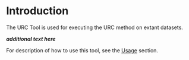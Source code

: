 Introduction
============

The URC Tool is used for executing the URC method on extant datasets.

___additional text here___

For description of how to use this tool, see the [Usage](usage/index.rst) section.